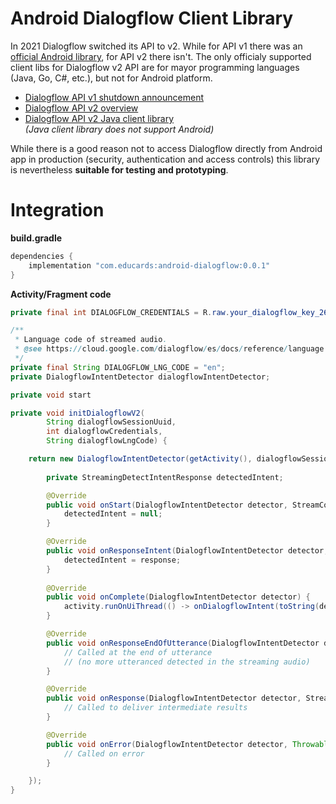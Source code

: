 # Android Dialogflow Client Library

In 2021 Dialogflow switched its API to v2.
While for API v1 there was an [official Android library](https://github.com/dialogflow/dialogflow-android-client), for API v2 there isn't.
The only officialy supported client libs for Dialogflow v2 API are for mayor programming languages (Java, Go, C#, etc.), but not for Android platform.

* [Dialogflow API v1 shutdown announcement](https://cloud.google.com/dialogflow/docs/release-notes#November_14_2019)
* [Dialogflow API v2 overview](https://cloud.google.com/dialogflow/es/docs/reference/rest/v2-overview)
* [Dialogflow API v2 Java client library](https://cloud.google.com/dialogflow/es/docs/reference/libraries/java) \
  *(Java client library does not support Android)*

While there is a good reason not to access Dialogflow directly from Android app in production (security, authentication and access controls)
this library is nevertheless **suitable for testing and prototyping**.

# Integration

**build.gradle**
```gradle
dependencies {
    implementation "com.educards:android-dialogflow:0.0.1"
}
```

**Activity/Fragment code**
```java
private final int DIALOGFLOW_CREDENTIALS = R.raw.your_dialogflow_key_261310_72cc3d2abb42;

/**
 * Language code of streamed audio.
 * @see https://cloud.google.com/dialogflow/es/docs/reference/language
 */
private final String DIALOGFLOW_LNG_CODE = "en";
private DialogflowIntentDetector dialogflowIntentDetector;

private void start

private void initDialogflowV2(
        String dialogflowSessionUuid,
        int dialogflowCredentials,
        String dialogflowLngCode) {

    return new DialogflowIntentDetector(getActivity(), dialogflowSessionUuid, dialogflowCredentials, dialogflowLngCode, new DialogflowIntentObserver() {
    
        private StreamingDetectIntentResponse detectedIntent;

        @Override
        public void onStart(DialogflowIntentDetector detector, StreamController controller) {
            detectedIntent = null;
        }

        @Override
        public void onResponseIntent(DialogflowIntentDetector detector, StreamingDetectIntentResponse response) {
            detectedIntent = response;
        }
        
        @Override
        public void onComplete(DialogflowIntentDetector detector) {
            activity.runOnUiThread(() -> onDialogflowIntent(toString(detectedIntent)));
        }

        @Override
        public void onResponseEndOfUtterance(DialogflowIntentDetector detector, StreamingDetectIntentResponse response) {
            // Called at the end of utterance
            // (no more utteranced detected in the streaming audio)
        }

        @Override
        public void onResponse(DialogflowIntentDetector detector, StreamingDetectIntentResponse response) {
            // Called to deliver intermediate results
        }

        @Override
        public void onError(DialogflowIntentDetector detector, Throwable t) {
            // Called on error
        }

    });
}

```
